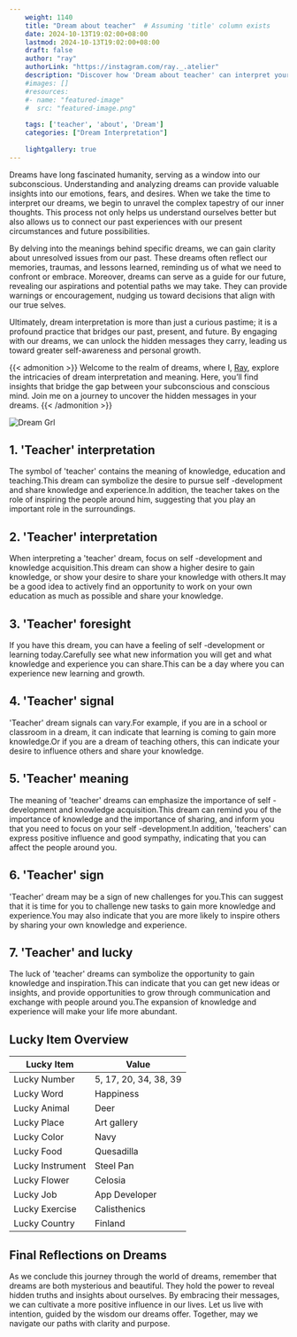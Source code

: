 ```yaml
---
    weight: 1140
    title: "Dream about teacher"  # Assuming 'title' column exists
    date: 2024-10-13T19:02:00+08:00
    lastmod: 2024-10-13T19:02:00+08:00
    draft: false
    author: "ray"
    authorLink: "https://instagram.com/ray._.atelier"
    description: "Discover how 'Dream about teacher' can interpret your future and uncover its significant meanings in your life."
    #images: []
    #resources:
    #- name: "featured-image"
    #  src: "featured-image.png"
    
    tags: ['teacher', 'about', 'Dream']
    categories: ["Dream Interpretation"]
    
    lightgallery: true
---
```

    
Dreams have long fascinated humanity, serving as a window into our subconscious. Understanding and analyzing dreams can provide valuable insights into our emotions, fears, and desires. When we take the time to interpret our dreams, we begin to unravel the complex tapestry of our inner thoughts. This process not only helps us understand ourselves better but also allows us to connect our past experiences with our present circumstances and future possibilities.

By delving into the meanings behind specific dreams, we can gain clarity about unresolved issues from our past. These dreams often reflect our memories, traumas, and lessons learned, reminding us of what we need to confront or embrace. Moreover, dreams can serve as a guide for our future, revealing our aspirations and potential paths we may take. They can provide warnings or encouragement, nudging us toward decisions that align with our true selves.

Ultimately, dream interpretation is more than just a curious pastime; it is a profound practice that bridges our past, present, and future. By engaging with our dreams, we can unlock the hidden messages they carry, leading us toward greater self-awareness and personal growth.

{{< admonition >}}
Welcome to the realm of dreams, where I, [Ray](https://instagram.com/ray._.atelier), explore the intricacies of dream interpretation and meaning. Here, you’ll find insights that bridge the gap between your subconscious and conscious mind. Join me on a journey to uncover the hidden messages in your dreams.
{{< /admonition >}}

![Dream Grl](https://cdn.pixabay.com/photo/2017/11/02/03/35/gothic-2910057_1280.jpg "Dream Grl")

## 1. 'Teacher' interpretation
The symbol of 'teacher' contains the meaning of knowledge, education and teaching.This dream can symbolize the desire to pursue self -development and share knowledge and experience.In addition, the teacher takes on the role of inspiring the people around him, suggesting that you play an important role in the surroundings.

## 2. 'Teacher' interpretation
When interpreting a 'teacher' dream, focus on self -development and knowledge acquisition.This dream can show a higher desire to gain knowledge, or show your desire to share your knowledge with others.It may be a good idea to actively find an opportunity to work on your own education as much as possible and share your knowledge.

## 3. 'Teacher' foresight
If you have this dream, you can have a feeling of self -development or learning today.Carefully see what new information you will get and what knowledge and experience you can share.This can be a day where you can experience new learning and growth.

## 4. 'Teacher' signal
'Teacher' dream signals can vary.For example, if you are in a school or classroom in a dream, it can indicate that learning is coming to gain more knowledge.Or if you are a dream of teaching others, this can indicate your desire to influence others and share your knowledge.

## 5. 'Teacher' meaning
The meaning of 'teacher' dreams can emphasize the importance of self -development and knowledge acquisition.This dream can remind you of the importance of knowledge and the importance of sharing, and inform you that you need to focus on your self -development.In addition, 'teachers' can express positive influence and good sympathy, indicating that you can affect the people around you.

## 6. 'Teacher' sign
'Teacher' dream may be a sign of new challenges for you.This can suggest that it is time for you to challenge new tasks to gain more knowledge and experience.You may also indicate that you are more likely to inspire others by sharing your own knowledge and experience.

## 7. 'Teacher' and lucky
The luck of 'teacher' dreams can symbolize the opportunity to gain knowledge and inspiration.This can indicate that you can get new ideas or insights, and provide opportunities to grow through communication and exchange with people around you.The expansion of knowledge and experience will make your life more abundant.

## Lucky Item Overview
| Lucky Item          | Value              |
|---------------|--------------------|
| Lucky Number        | 5, 17, 20, 34, 38, 39  |
| Lucky Word          | Happiness |
| Lucky Animal        | Deer |
| Lucky Place         | Art gallery     |
| Lucky Color         | Navy     |
| Lucky Food          | Quesadilla      |
| Lucky Instrument    | Steel Pan |
| Lucky Flower        | Celosia    |
| Lucky Job           | App Developer       |
| Lucky Exercise      | Calisthenics  |
| Lucky Country       | Finland    |


##  Final Reflections on Dreams

As we conclude this journey through the world of dreams, remember that dreams are both mysterious and beautiful. They hold the power to reveal hidden truths and insights about ourselves. By embracing their messages, we can cultivate a more positive influence in our lives. Let us live with intention, guided by the wisdom our dreams offer. Together, may we navigate our paths with clarity and purpose.

